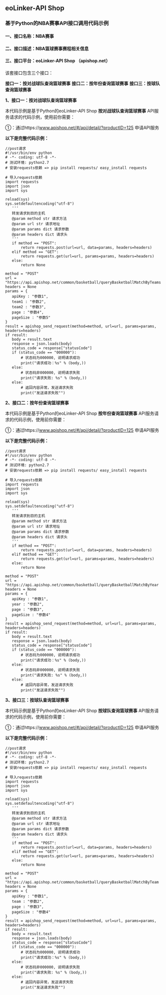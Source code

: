 ## eoLinker-API Shop
### 基于Python的NBA赛事API接口调用代码示例
#### 一、接口名称：NBA赛事
#### 二、接口描述：NBA篮球赛事赛程相关信息
#### 三、接口平台：eoLinker-API Shop （apishop.net）

该套接口包含三个接口：

**接口一：按对战球队查询篮球赛事**
**接口二：按年份查询篮球赛事**
**接口三：按球队查询篮球赛事**

**1、接口一：按对战球队查询篮球赛事**

本代码示例是基于Python的eoLinker-API Shop **按对战球队查询篮球赛事** API服务请求的代码示例，使用前你需要：

①：通过https://www.apishop.net/#/api/detail/?productID=125 申请API服务

**以下是完整代码示例：**
```
//post请求
#!/usr/bin/env python
# -*- coding: utf-8 -*-
# 测试环境: python2.7
# 安装requests依赖 => pip install requests/ easy_install requests

# 导入requests依赖
import requests
import json
import sys

reload(sys)
sys.setdefaultencoding("utf-8")
   '''
   转发请求到目的主机
   @param method str 请求方法
   @param url str 请求地址
   @param params dict 请求参数
   @param headers dict 请求头
   '''
   if method == "POST":
       return requests.post(url=url, data=params, headers=headers)
   elif method == "GET":
       return requests.get(url=url, params=params, headers=headers)
   else:
       return None

method = "POST"
url = "https://api.apishop.net/common/basketball/queryBasketballMatchByTeams
headers = None
params = {
   apiKey : "参数1",
   team1 : "参数2",
   team2 : "参数3",
   page : "参数4",
   pageSize : "参数5"
}
result = apishop_send_request(method=method, url=url, params=params, headers=headers)
if result:
   body = result.text
   response = json.loads(body)
   status_code = response["statusCode"]
   if (status_code == "000000"):
       # 状态码为000000, 说明请求成功
       print("请求成功：%s" % (body,))
   else:
       # 状态码非000000, 说明请求失败
       print("请求失败: %s" % (body,))
   else:
       # 返回内容异常，发送请求失败
       print("发送请求失败"")
```

**2、接口二：按年份查询篮球赛事**

本代码示例是基于Python的eoLinker-API Shop **按年份查询篮球赛事** API服务请求的代码示例，使用前你需要：

①：通过https://www.apishop.net/#/api/detail/?productID=125 申请API服务

**以下是完整代码示例：**
```
//post请求
#!/usr/bin/env python
# -*- coding: utf-8 -*-
# 测试环境: python2.7
# 安装requests依赖 => pip install requests/ easy_install requests

# 导入requests依赖
import requests
import json
import sys

reload(sys)
sys.setdefaultencoding("utf-8")
   '''
   转发请求到目的主机
   @param method str 请求方法
   @param url str 请求地址
   @param params dict 请求参数
   @param headers dict 请求头
   '''
   if method == "POST":
       return requests.post(url=url, data=params, headers=headers)
   elif method == "GET":
       return requests.get(url=url, params=params, headers=headers)
   else:
       return None

method = "POST"
url = "https://api.apishop.net/common/basketball/queryBasketballMatchByYear
headers = None
params = {
   apiKey : "参数1",
   year : "参数2",
   page : "参数3",
   pageSize : "参数4"
}
result = apishop_send_request(method=method, url=url, params=params, headers=headers)
if result:
   body = result.text
   response = json.loads(body)
   status_code = response["statusCode"]
   if (status_code == "000000"):
       # 状态码为000000, 说明请求成功
       print("请求成功：%s" % (body,))
   else:
       # 状态码非000000, 说明请求失败
       print("请求失败: %s" % (body,))
   else:
       # 返回内容异常，发送请求失败
       print("发送请求失败"")
```

**3、接口三：按球队查询篮球赛事**

本代码示例是基于Python的eoLinker-API Shop **按球队查询篮球赛事** API服务请求的代码示例，使用前你需要：

①：通过https://www.apishop.net/#/api/detail/?productID=125 申请API服务

**以下是完整代码示例：**
```
//post请求
#!/usr/bin/env python
# -*- coding: utf-8 -*-
# 测试环境: python2.7
# 安装requests依赖 => pip install requests/ easy_install requests

# 导入requests依赖
import requests
import json
import sys

reload(sys)
sys.setdefaultencoding("utf-8")
   '''
   转发请求到目的主机
   @param method str 请求方法
   @param url str 请求地址
   @param params dict 请求参数
   @param headers dict 请求头
   '''
   if method == "POST":
       return requests.post(url=url, data=params, headers=headers)
   elif method == "GET":
       return requests.get(url=url, params=params, headers=headers)
   else:
       return None

method = "POST"
url = "https://api.apishop.net/common/basketball/queryBasketballMatchByTeam
headers = None
params = {
   apiKey : "参数1",
   team : "参数2",
   page : "参数3",
   pageSize : "参数4"
}
result = apishop_send_request(method=method, url=url, params=params, headers=headers)
if result:
   body = result.text
   response = json.loads(body)
   status_code = response["statusCode"]
   if (status_code == "000000"):
       # 状态码为000000, 说明请求成功
       print("请求成功：%s" % (body,))
   else:
       # 状态码非000000, 说明请求失败
       print("请求失败: %s" % (body,))
   else:
       # 返回内容异常，发送请求失败
       print("发送请求失败"")
```